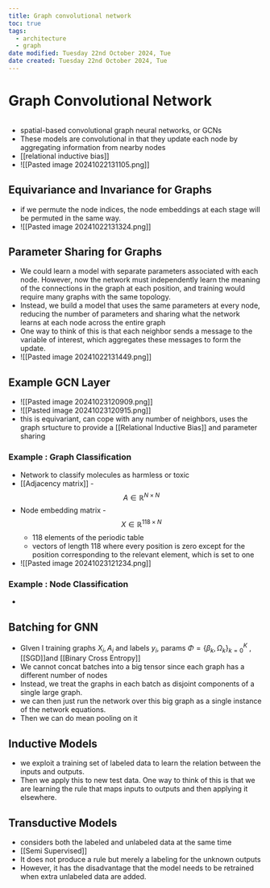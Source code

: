 ```yaml
---
title: Graph convolutional network
toc: true
tags:
  - architecture
  - graph
date modified: Tuesday 22nd October 2024, Tue
date created: Tuesday 22nd October 2024, Tue
---
```


# Graph Convolutional Network
```toc
```
- spatial-based convolutional graph neural networks, or GCNs
- These models are convolutional in that they update each node by aggregating information from nearby nodes
- [[relational inductive bias]]
- ![[Pasted image 20241022131105.png]]
  
## Equivariance and Invariance for Graphs
- if we permute the node indices, the node embeddings at each stage will be permuted in the same way.
- ![[Pasted image 20241022131324.png]]

## Parameter Sharing for Graphs

- We could learn a model with separate parameters associated with each node. However, now the network must independently learn the meaning of the connections in the graph at each position, and training would require many graphs with the same topology. 
- Instead, we build a model that uses the same parameters at every node, reducing the number of parameters and sharing what the network learns at each node across the entire graph
- One way to think of this is that each neighbor sends a message to the variable of interest, which aggregates these messages to form the update.
- ![[Pasted image 20241022131449.png]]

## Example GCN Layer
- ![[Pasted image 20241023120909.png]]
- ![[Pasted image 20241023120915.png]]
- this is equivariant, can cope with any number of neighbors, uses the graph srtucture to provide a [[Relational Inductive Bias]] and parameter sharing 

### Example : Graph Classification
- Network to classify molecules as harmless or toxic
- [[Adjacency matrix]] - $$A \in \mathbb{R}^{N \times N}$$
- Node embedding matrix - $$X \in \mathbb{R}^{118 \times N}$$
	- 118 elements of the periodic table
	- vectors of length 118 where every position is zero except for the position corresponding to the relevant element, which is set to one
- ![[Pasted image 20241023121234.png]]

### Example : Node Classification
- 
## Batching for GNN
- GIven I training graphs ${X_{i}, A_{i}}$ and labels $y_{i}$, params ${\Phi = \{\beta_{k}, \Omega_{k}}\}^{K}_{k=0}$ , [[SGD]]and [[Binary Cross Entropy]]
- We cannot concat batches into a big tensor since each graph has a different number of nodes
- Instead, we treat the graphs in each batch as disjoint components of a single large graph.
- we can then just run the network over this big graph as a single instance of the network equations.
- Then we can do mean pooling on it

## Inductive Models
- we exploit a training set of labeled data to learn the relation between the inputs and outputs.
-  Then we apply this to new test data. One way to think of this is that we are learning the rule that maps inputs to outputs and then applying it elsewhere.

## Transductive Models
- considers both the labeled and unlabeled data at the same time
- [[Semi Supervised]]
- It does not produce a rule but merely a labeling for the unknown outputs
- However, it has the disadvantage that the model needs to be retrained when extra unlabeled data are added.
